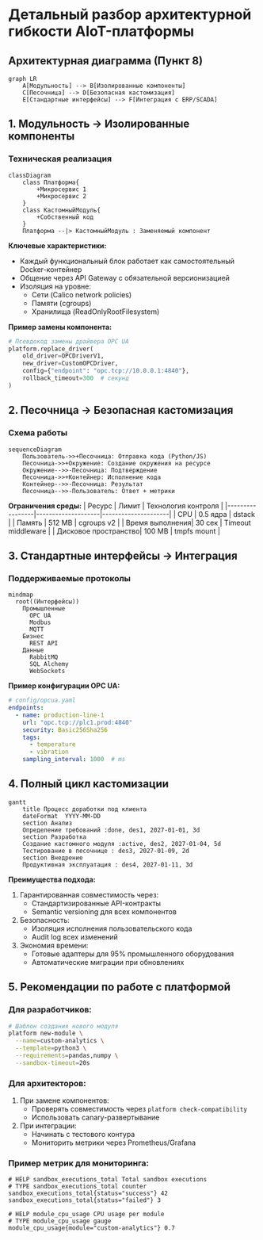# Детальный разбор архитектурной гибкости AIoT-платформы

## Архитектурная диаграмма (Пункт 8)
```mermaid
graph LR
    A[Модульность] --> B[Изолированные компоненты]
    C[Песочница] --> D[Безопасная кастомизация]
    E[Стандартные интерфейсы] --> F[Интеграция с ERP/SCADA]
```

## 1. Модульность → Изолированные компоненты

### Техническая реализация
```mermaid
classDiagram
    class Платформа{
        +Микросервис 1
        +Микросервис 2
    }
    class КастомныйМодуль{
        +Собственный код
    }
    Платформа --|> КастомныйМодуль : Заменяемый компонент
```

**Ключевые характеристики:**
- Каждый функциональный блок работает как самостоятельный Docker-контейнер
- Общение через API Gateway с обязательной версионизацией
- Изоляция на уровне:
  - Сети (Calico network policies)
  - Памяти (cgroups)
  - Хранилища (ReadOnlyRootFilesystem)

**Пример замены компонента:**
```python
# Псевдокод замены драйвера OPC UA
platform.replace_driver(
    old_driver=OPCDriverV1,
    new_driver=CustomOPCDriver,
    config={"endpoint": "opc.tcp://10.0.0.1:4840"},
    rollback_timeout=300  # секунд
)
```

## 2. Песочница → Безопасная кастомизация

### Схема работы
```mermaid
sequenceDiagram
    Пользователь->>+Песочница: Отправка кода (Python/JS)
    Песочница->>+Окружение: Создание окружения на ресурсе
    Окружение-->>-Песочница: Подтверждение
    Песочница->>+Контейнер: Исполнение кода
    Контейнер-->>-Песочница: Результат
    Песочница-->>-Пользователь: Ответ + метрики
```

**Ограничения среды:**
| Ресурс          | Лимит              | Технология контроля |
|-----------------|--------------------|---------------------|
| CPU             | 0.5 ядра           | dstack  |
| Память          | 512 MB             | cgroups v2          |
| Время выполнения| 30 сек             | Timeout middleware  |
| Дисковое пространство| 100 MB       | tmpfs mount         |

## 3. Стандартные интерфейсы → Интеграция

### Поддерживаемые протоколы
```mermaid
mindmap
  root((Интерфейсы))
    Промышленные
      OPC UA
      Modbus
      MQTT
    Бизнес
      REST API
    Данные
      RabbitMQ
      SQL Alchemy
      WebSockets
```

**Пример конфигурации OPC UA:**
```yaml
# config/opcua.yaml
endpoints:
  - name: production-line-1
    url: "opc.tcp://plc1.prod:4840"
    security: Basic256Sha256
    tags:
      - temperature
      - vibration
    sampling_interval: 1000  # ms
```

## 4. Полный цикл кастомизации

```mermaid
gantt
    title Процесс доработки под клиента
    dateFormat  YYYY-MM-DD
    section Анализ
    Определение требований :done, des1, 2027-01-01, 3d
    section Разработка
    Создание кастомного модуля :active, des2, 2027-01-04, 5d
    Тестирование в песочнице : des3, 2027-01-09, 2d
    section Внедрение
    Продуктивная эксплуатация : des4, 2027-01-11, 3d
```

**Преимущества подхода:**
1. Гарантированная совместимость через:
   - Стандартизированные API-контракты
   - Semantic versioning для всех компонентов
2. Безопасность:
   - Изоляция исполнения пользовательского кода
   - Audit log всех изменений
3. Экономия времени:
   - Готовые адаптеры для 95% промышленного оборудования
   - Автоматические миграции при обновлениях

## 5. Рекомендации по работе с платформой

### Для разработчиков:
```bash
# Шаблон создания нового модуля
platform new-module \
  --name=custom-analytics \
  --template=python3 \
  --requirements=pandas,numpy \
  --sandbox-timeout=20s
```

### Для архитекторов:
1. При замене компонентов:
   - Проверять совместимость через `platform check-compatibility`
   - Использовать canary-развертывание
2. При интеграции:
   - Начинать с тестового контура
   - Мониторить метрики через Prometheus/Grafana

### Пример метрик для мониторинга:
```prometheus
# HELP sandbox_executions_total Total sandbox executions
# TYPE sandbox_executions_total counter
sandbox_executions_total{status="success"} 42
sandbox_executions_total{status="failed"} 3

# HELP module_cpu_usage CPU usage per module
# TYPE module_cpu_usage gauge
module_cpu_usage{module="custom-analytics"} 0.7
```
